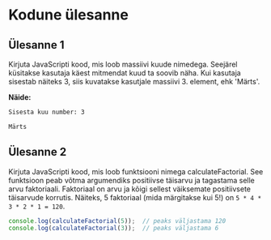 # Kodune ülesanne

## Ülesanne 1

Kirjuta JavaScripti kood, mis loob massiivi kuude nimedega. Seejärel küsitakse kasutaja käest mitmendat kuud ta soovib näha. Kui kasutaja sisestab näiteks 3, siis kuvatakse kasutjale massiivi 3. element, ehk 'Märts'.

**Näide:**

```bash
Sisesta kuu number: 3

Märts
```

## Ülesanne 2

Kirjuta JavaScripti kood, mis loob funktsiooni nimega calculateFactorial. See funktsioon peab võtma argumendiks positiivse täisarvu ja tagastama selle arvu faktoriaali. Faktoriaal on arvu ja kõigi sellest väiksemate positiivsete täisarvude korrutis. Näiteks, 5 faktoriaal (mida märgitakse kui 5!) on `5 * 4 * 3 * 2 * 1 = 120`.

```javascript
console.log(calculateFactorial(5));  // peaks väljastama 120
console.log(calculateFactorial(3));  // peaks väljastama 6
```
